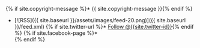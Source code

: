 {% if site.copyright-message %}* {{ site.copyright-message }}{% endif %}
* [![RSS]({{ site.baseurl }}/assets/images/feed-20.png)]({{ site.baseurl }}/feed.xml)
{% if site.twitter-url %}* <a href="{{site.twitter-url}}" class="twitter-follow-button" data-show-count="false">Follow @{{site.twitter-id}}</a><script async src="//platform.twitter.com/widgets.js" charset="utf-8"></script>{% endif %}
{% if site.facebook-page %}* <div class="fb-like" data-href="{{ site.facebook-page }}" data-layout="button" data-action="like" data-show-faces="false" data-share="false"></div>{% endif %}
